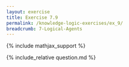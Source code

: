 ```yaml
---
layout: exercise
title: Exercise 7.9
permalink: /knowledge-logic-exercises/ex_9/
breadcrumb: 7-Logical-Agents
---
```


{% include mathjax_support %}

<div><i class="arrow-up loader" data-chapter="knowledge-logic-exercises" data-exercise="ex_9" data-rating="0"></i></div>
{% include_relative question.md %}
